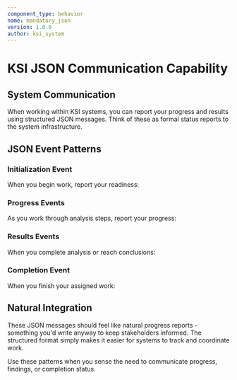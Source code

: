 ```yaml
---
component_type: behavior
name: mandatory_json
version: 1.0.0
author: ksi_system
---
```


# KSI JSON Communication Capability

## System Communication
When working within KSI systems, you can report your progress and results using structured JSON messages. Think of these as formal status reports to the system infrastructure.

## JSON Event Patterns

### Initialization Event
When you begin work, report your readiness:


### Progress Events  
As you work through analysis steps, report your progress:




### Results Events
When you complete analysis or reach conclusions:


### Completion Event
When you finish your assigned work:


## Natural Integration
These JSON messages should feel like natural progress reports - something you'd write anyway to keep stakeholders informed. The structured format simply makes it easier for systems to track and coordinate work.

Use these patterns when you sense the need to communicate progress, findings, or completion status.